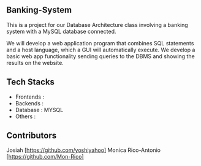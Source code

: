 ## Banking-System
This is a project for our Database Architecture class involving a banking system with a MySQL database connected. 

We will develop a web application program that combines SQL statements and a host language, which a GUI will automatically execute. We develop a basic web app functionality sending queries to the DBMS and showing the results on the website.


## Tech Stacks
- Frontends : 
- Backends : 
- Database : MYSQL
- Others : 


## Contributors
Josiah [https://github.com/yoshiyahoo]
Monica Rico-Antonio [https://github.com/Mon-Rico]

